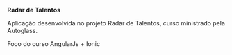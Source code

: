**Radar de Talentos**

Aplicação desenvolvida no projeto Radar de Talentos, curso ministrado pela Autoglass.

Foco do curso AngularJs + Ionic